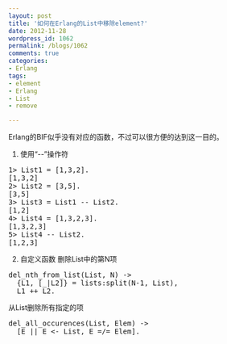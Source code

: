 ```yaml
---
layout: post
title: '如何在Erlang的List中移除element?'
date: 2012-11-28
wordpress_id: 1062
permalink: /blogs/1062
comments: true
categories:
- Erlang
tags:
- element
- Erlang
- List
- remove

---
```

Erlang的BIF似乎没有对应的函数，不过可以很方便的达到这一目的。

1. 使用“--”操作符
<pre class="prettyprint linenums">
1> List1 = [1,3,2].
[1,3,2]
2> List2 = [3,5].
[3,5]
3> List3 = List1 -- List2.
[1,2]
4> List4 = [1,3,2,3].
[1,3,2,3]
5> List4 -- List2.
[1,2,3]
</pre>

2. 自定义函数
删除List中的第N项
<pre class="prettyprint linenums">
del_nth_from_list(List, N) ->
  {L1, [_|L2]} = lists:split(N-1, List),
  L1 ++ L2.
</pre>

从List删除所有指定的项
<pre class="prettyprint linenums">
del_all_occurences(List, Elem) ->
  [E || E <- List, E =/= Elem].
</pre>
